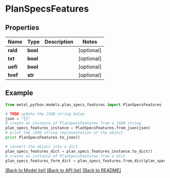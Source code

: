 # PlanSpecsFeatures


## Properties
Name | Type | Description | Notes
------------ | ------------- | ------------- | -------------
**raid** | **bool** |  | [optional] 
**txt** | **bool** |  | [optional] 
**uefi** | **bool** |  | [optional] 
**href** | **str** |  | [optional] 

## Example

```python
from metal_python.models.plan_specs_features import PlanSpecsFeatures

# TODO update the JSON string below
json = "{}"
# create an instance of PlanSpecsFeatures from a JSON string
plan_specs_features_instance = PlanSpecsFeatures.from_json(json)
# print the JSON string representation of the object
print PlanSpecsFeatures.to_json()

# convert the object into a dict
plan_specs_features_dict = plan_specs_features_instance.to_dict()
# create an instance of PlanSpecsFeatures from a dict
plan_specs_features_form_dict = plan_specs_features.from_dict(plan_specs_features_dict)
```
[[Back to Model list]](../README.md#documentation-for-models) [[Back to API list]](../README.md#documentation-for-api-endpoints) [[Back to README]](../README.md)


